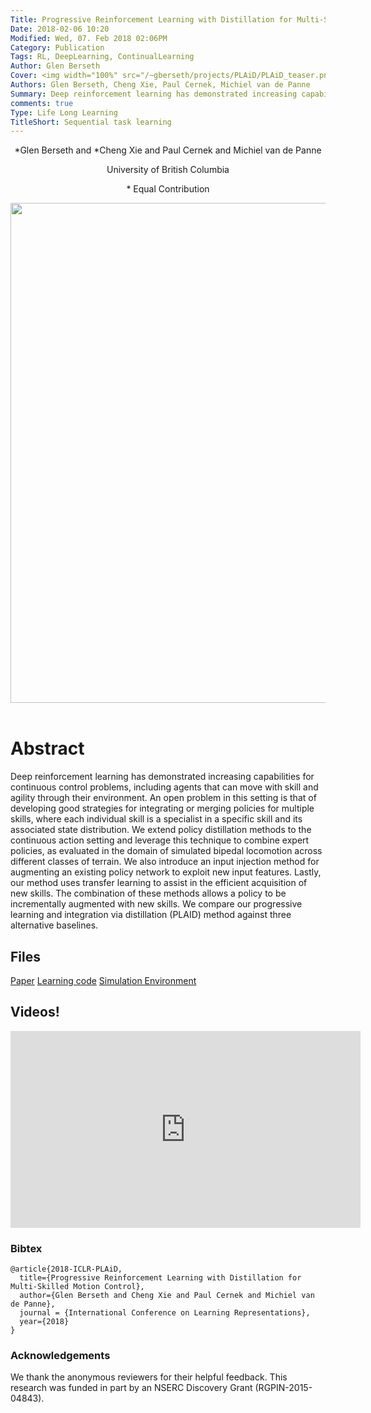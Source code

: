 ```yaml
---
Title: Progressive Reinforcement Learning with Distillation for Multi-Skilled Motion Control
Date: 2018-02-06 10:20
Modified: Wed, 07. Feb 2018 02:06PM 
Category: Publication
Tags: RL, DeepLearning, ContinualLearning
Author: Glen Berseth
Cover: <img width="100%" src="/~gberseth/projects/PLAiD/PLAiD_teaser.png">
Authors: Glen Berseth, Cheng Xie, Paul Cernek, Michiel van de Panne
Summary: Deep reinforcement learning has demonstrated increasing capabilities for continuous control problems, including agents that can move with skill and agility through their environment. An open problem in this setting is that of developing good strategies for integrating or merging policies for multiple skills, where each individual skill is a specialist in a specific skill and its associated state distribution. We extend policy distillation methods to the continuous action setting and leverage this technique to combine expert policies, as evaluated in the domain of simulated bipedal locomotion across different classes of terrain. We also introduce an input injection method for augmenting an existing policy network to exploit new input features. Lastly, our method uses transfer learning to assist in the efficient acquisition of new skills. The combination of these methods allows a policy to be incrementally augmented with new skills. We compare our progressive learning and integration via distillation (PLAID) method against three alternative baselines.
comments: true
Type: Life Long Learning
TitleShort: Sequential task learning 
---
```



<div align="center">
	<p>
			*Glen Berseth and *Cheng Xie and Paul Cernek and Michiel van de Panne
	</p>
	<p>	
            University of British Columbia
    </p>
    <p>	
            * Equal Contribution
    </p>
    
</div>

<div align="center">
			<span class="STYLE17"> <img width="800" src="/~gberseth/projects/PLAiD/PLAiD_teaser.png"> </span> &nbsp; &nbsp; &nbsp;

</div>

# Abstract

Deep reinforcement learning has demonstrated increasing capabilities for continuous control problems,
including agents that can move with skill and agility through their environment. 
An open problem in this setting is that of developing good strategies for integrating or merging policies
for multiple skills, where each individual skill is a specialist in a specific skill and its associated state distribution. 
We extend policy distillation methods to the continuous action setting and leverage this technique to combine expert policies,
as evaluated in the domain of simulated bipedal locomotion across different classes of terrain.
We also introduce an input injection method for augmenting an existing policy network to exploit new input features.
Lastly, our method uses transfer learning to assist in the efficient acquisition of new skills.
The combination of these methods allows a policy to be incrementally augmented with new skills.
We compare our progressive learning and integration via distillation (PLAID) method
against three alternative baselines.


## Files

[Paper](/~gberseth/projects/PLAiD/paper.pdf)
[Learning code](https://github.com/FracturedPlane/RL-Framework/releases/tag/0.2)
[Simulation Environment](https://github.com/UBCMOCCA/TerrainRL/releases/tag/0.2.3)

## Videos!

<iframe width="560" height="315" src="https://www.youtube.com/embed/_DjHbHCXGk0" frameborder="0" ></iframe>

### Bibtex

```
@article{2018-ICLR-PLAiD,
  title={Progressive Reinforcement Learning with Distillation for Multi-Skilled Motion Control},
  author={Glen Berseth and Cheng Xie and Paul Cernek and Michiel van de Panne},
  journal = {International Conference on Learning Representations},
  year={2018}
}
```

### Acknowledgements

We thank the anonymous reviewers for their helpful feedback. This research was funded in part by an NSERC Discovery Grant (RGPIN-2015-04843).

